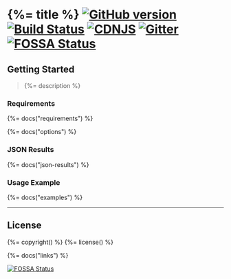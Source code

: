 # {%= title %} [![GitHub version](https://badge.fury.io/gh/truckingsim%2FAjax-Bootstrap-Select.svg)](http://badge.fury.io/gh/truckingsim%2FAjax-Bootstrap-Select) [![Build Status](https://travis-ci.org/truckingsim/Ajax-Bootstrap-Select.svg)](https://travis-ci.org/truckingsim/Ajax-Bootstrap-Select) [![CDNJS](https://img.shields.io/cdnjs/v/ajax-bootstrap-select.svg)](https://cdnjs.com/libraries/ajax-bootstrap-select) [![Gitter](https://badges.gitter.im/truckingsim/Ajax-Bootstrap-Select.svg)](https://gitter.im/truckingsim/Ajax-Bootstrap-Select?utm_source=badge&utm_medium=badge&utm_campaign=pr-badge) [![FOSSA Status](https://app.fossa.io/api/projects/git%2Bgithub.com%2Ftruckingsim%2FAjax-Bootstrap-Select.svg?type=shield)](https://app.fossa.io/projects/git%2Bgithub.com%2Ftruckingsim%2FAjax-Bootstrap-Select?ref=badge_shield)

<!-- toc -->

## Getting Started
> {%= description %}

### Requirements
{%= docs("requirements") %}

{%= docs("options") %}
### JSON Results
{%= docs("json-results") %}

### Usage Example
{%= docs("examples") %}

***

## License
{%= copyright() %}
{%= license() %}

{%= docs("links") %}

[![FOSSA Status](https://app.fossa.io/api/projects/git%2Bgithub.com%2Ftruckingsim%2FAjax-Bootstrap-Select.svg?type=large)](https://app.fossa.io/projects/git%2Bgithub.com%2Ftruckingsim%2FAjax-Bootstrap-Select?ref=badge_large)
